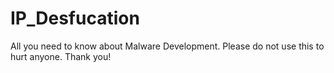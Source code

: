 # IP_Desfucation
All you need to know about Malware Development. Please do not use this to hurt anyone. Thank you!
